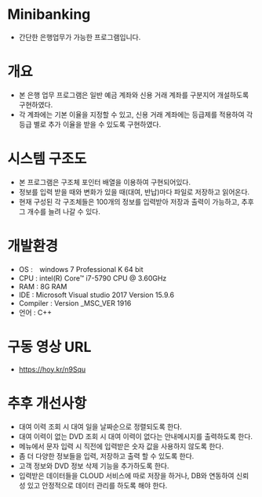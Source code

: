 # Minibanking
- 간단한 은행업무가 가능한 프로그램입니다.

# 개요
- 본 은행 업무 프로그램은 일반 예금 계좌와 신용 거래 계좌를 구분지어 개설하도록 구현하였다.
- 각 계좌에는 기본 이율을 지정할 수 있고, 신용 거래 계좌에는 등급제를 적용하여 각 등급 별로 추가 이율을 받을 수 있도록 구현하였다.

# 시스템 구조도
- 본 프로그램은 구조체 포인터 배열을 이용하여 구현되어있다.
- 정보를 입력 받을 때와 변화가 있을 때(대여, 반납)마다 파일로 저장하고 읽어온다.
- 현재 구성된 각 구조체들은 100개의 정보를 입력받아 저장과 출력이 가능하고, 추후 그 개수를 늘려 나갈 수 있다.

# 개발환경
- OS :　windows 7 Professional K 64 bit
- CPU : intel(R) Core™ i7-5790 CPU @ 3.60GHz
- RAM : 8G RAM
- IDE : Microsoft Visual studio 2017 Version 15.9.6
- Compiler : Version _MSC_VER 1916
- 언어 : C++

# 구동 영상 URL
-	https://hoy.kr/n9Squ

# 추후 개선사항
- 대여 이력 조회 시 대여 일을 날짜순으로 정렬되도록 한다.
- 대여 이력이 없는 DVD 조회 시 대여 이력이 없다는 안내메시지를 출력하도록 한다.
- 메뉴에서 문자 입력 시 직전에 입력받은 숫자 값을 사용하지 않도록 한다.
- 좀 더 다양한 정보들을 입력, 저장하고 출력 할 수 있도록 한다.
- 고객 정보와 DVD 정보 삭제 기능을 추가하도록 한다.
- 입력받은 데이터들을 CLOUD 서비스에 따로 저장을 하거나, DB와 연동하여 신뢰성 있고 안정적으로 데이터 관리를 하도록 해야 한다.

